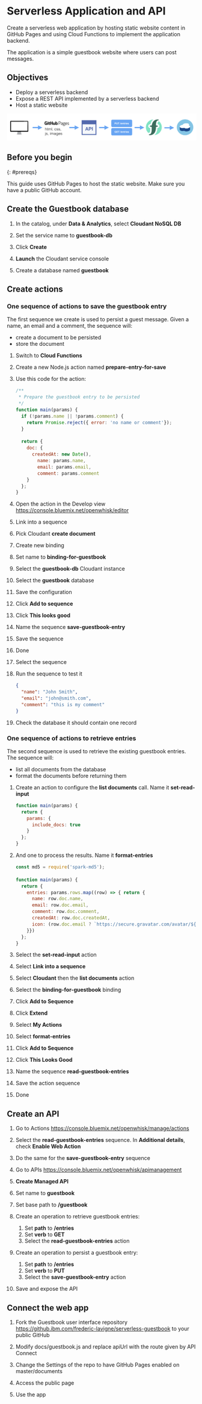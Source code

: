 # Serverless Application and API

Create a serverless web application by hosting static website content in GitHub Pages and using Cloud Functions to implement the application backend.

The application is a simple guestbook website where users can post messages.

## Objectives

* Deploy a serverless backend
* Expose a REST API implemented by a serverless backend
* Host a static website

![](./images/solution8/Architecture.png)

## Before you begin
{: #prereqs}

This guide uses GitHub Pages to host the static website. Make sure you have a public GitHub account.

## Create the Guestbook database

1. In the catalog, under **Data & Analytics**, select **Cloudant NoSQL DB**

1. Set the service name to **guestbook-db**

1. Click **Create**

1. **Launch** the Cloudant service console

1. Create a database named **guestbook**

## Create actions

### One sequence of actions to save the guestbook entry

The first sequence we create is used to persist a guest message. Given a name, an email and a comment, the sequence will:
   * create a document to be persisted
   * store the document

1. Switch to **Cloud Functions**

1. Create a new Node.js action named **prepare-entry-for-save**

1. Use this code for the action:

   ```js
   /**
    * Prepare the guestbook entry to be persisted
    */
   function main(params) {
     if (!params.name || !params.comment) {
       return Promise.reject({ error: 'no name or comment'});
     }

     return {
       doc: {
         createdAt: new Date(),
	       name: params.name,
	       email: params.email,
	       comment: params.comment
       }
     };
   }
   ```

1. Open the action in the Develop view https://console.bluemix.net/openwhisk/editor

1. Link into a sequence

1. Pick Cloudant **create document**

1. Create new binding

1. Set name to **binding-for-guestbook**

1. Select the **guestbook-db** Cloudant instance

1. Select the **guestbook** database

1. Save the configuration

1. Click **Add to sequence**

1. Click **This looks good**

1. Name the sequence **save-guestbook-entry**

1. Save the sequence

1. Done

1. Select the sequence

1. Run the sequence to test it

   ```json
   {
     "name": "John Smith",
     "email": "john@smith.com",
     "comment": "this is my comment"
   }
   ```

1. Check the database it should contain one record

### One sequence of actions to retrieve entries

The second sequence is used to retrieve the existing guestbook entries. The sequence will:
   * list all documents from the database
   * format the documents before returning them

1. Create an action to configure the **list documents** call. Name it **set-read-input**

   ```js
   function main(params) {
     return {
       params: {
         include_docs: true
       }
     };
   }
   ```

1. And one to process the results. Name it **format-entries**

   ```js
   const md5 = require('spark-md5');

   function main(params) {
     return {
       entries: params.rows.map((row) => { return {
         name: row.doc.name,
         email: row.doc.email,
         comment: row.doc.comment,
         createdAt: row.doc.createdAt,
         icon: (row.doc.email ? `https://secure.gravatar.com/avatar/${md5.hash(row.doc.email.trim().toLowerCase())}?s=64` : null)
       }})
     };
   }
   ```

1. Select the **set-read-input** action

1. Select **Link into a sequence**

1. Select **Cloudant** then the **list documents** action

1. Select the **binding-for-guestbook** binding

1. Click **Add to Sequence**

1. Click **Extend**

1. Select **My Actions**

1. Select **format-entries**

1. Click **Add to Sequence**

1. Click **This Looks Good**

1. Name the sequence **read-guestbook-entries**

1. Save the action sequence

1. Done

## Create an API

1. Go to Actions https://console.bluemix.net/openwhisk/manage/actions

1. Select the **read-guestbook-entries** sequence. In **Additional details**, check **Enable Web Action**

1. Do the same for the **save-guestbook-entry** sequence

1. Go to APIs https://console.bluemix.net/openwhisk/apimanagement

1. **Create Managed API**

1. Set name to **guestbook**

1. Set base path to **/guestbook**

1. Create an operation to retrieve guestbook entries:
   1. Set **path** to **/entries**
   1. Set **verb** to **GET**
   1. Select the **read-guestbook-entries** action

1. Create an operation to persist a guestbook entry:
   1. Set **path** to **/entries**
   1. Set **verb** to **PUT**
   1. Select the **save-guestbook-entry** action

1. Save and expose the API

## Connect the web app

1. Fork the Guestbook user interface repository https://github.ibm.com/frederic-lavigne/serverless-guestbook to your public GitHub

1. Modify docs/guestbook.js and replace apiUrl with the route given by API Connect

1. Change the Settings of the repo to have GitHub Pages enabled on master/documents

1. Access the public page

1. Use the app
